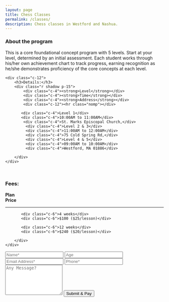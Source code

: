 ```yaml
---
layout: page
title: Chess Classes
permalink: /classes/
description: Chess classes in Westford and Nashua.
---
```


<div class="r">
    <div class="c-12">
        <h3>About the program</h3>
        <p>This is a core foundational concept program with 5 levels. Start at your level, determined by an initial assessment. Each student works through his/her own achievement chart to track progress, earning recognition as he/she demonstrates proficiency of the core concepts at each level.</p>
    </div>
    
    <div class="c-12">
        <h3>Details:</h3>
        <div class="r shadow p-15">
            <div class="c-4"><strong>Level</strong></div>
            <div class="c-4"><strong>Time</strong></div>
            <div class="c-4"><strong>Address</strong></div>
            <div class="c-12"><hr class="nomp"></div>
            
           <div class="c-4">Level 1</div>
           <div class="c-4">10:00AM to 11:00AM</div>
            <div class="c-4">St. Marks Episcopal Church,</div>
             <div class="c-4">Level 2 & 3</div>
             <div class="c-4">11:00AM to 12:00AM</div>
             <div class="c-4">75 Cold Spring Rd,</div>
             <div class="c-4">Level 4 & 5</div>
             <div class="c-4">09:00AM to 10:00AM</div>
             <div class="c-4">Westford, MA 01886</div>
            
        </div>
    </div>    

</div>
<br>
<div class="r">
    <div class="c-12">
        <h3>Fees:</h3>
        <div class="r shadow p-15">
            <div class="c-6"><strong>Plan</strong></div>
            <div class="c-6"><strong>Price</strong></div>
            <div class="c-12"><hr class="nomp"></div>
            
           <div class="c-6">4 weeks</div>
           <div class="c-6">$100 ($25/lesson)</div>
            
           <div class="c-6">12 weeks</div>
           <div class="c-6">$240 ($20/lesson)</div>

        </div>
    </div>    

</div>

<div>
 <script type="text/javascript">var submitted=false;</script>
 <iframe name="hidden_iframe" id="hidden_iframe" style="display:none;" onload="if(submitted)  {window.location='http://inapurichessworld.com/class-payment/';}"></iframe>
<form class="wj-contact rev" action="https://docs.google.com/forms/d/e/1FAIpQLSdcSssxNGawh2x_YRzovXPNh0e4U7Vyj6kYQDuwtpHrFlTNzQ/formResponse" method="POST" target="hidden_iframe" 
onsubmit="submitted=true;">
<input type="text" name="entry.2005620554" placeholder="Name*" class="input shadow" required>
<input type="number" name="entry.456148767" placeholder="Age" class="input shadow">
<!-- <textarea type="text" name="entry.1065046570" rows="5" placeholder="School Address" class="input shadow"></textarea> -->
<input type="email" name="entry.1079944046" placeholder="Email Address*" class="input shadow" required>
<input type="text" name="entry.904361406" placeholder="Phone*" class="input shadow" required>
<input type="hidden" name="entry.689397432" placeholder="Time Slot - Ex: Mon - 5:30pm" class="input shadow" required value="NA">
<textarea type="text" name="entry.2099269038" rows="6" placeholder="Any Message?" class="input shadow"></textarea>
<input type="hidden" name="_next" value="{{site.url}}/payment/#go-here">
<input class="cards btn" type="submit" value="Submit & Pay">
</form>
</div>
